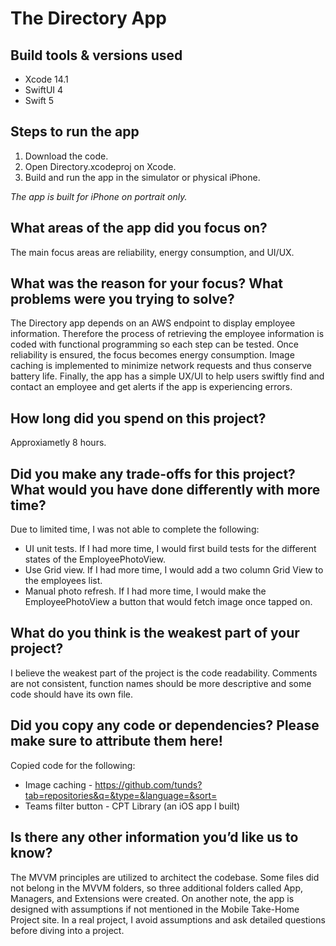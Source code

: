 # The Directory App

## Build tools & versions used
* Xcode 14.1
* SwiftUI 4
* Swift 5

## Steps to run the app
1. Download the code.
2. Open Directory.xcodeproj on Xcode.
3. Build and run the app in the simulator or physical iPhone.

*The app is built for iPhone on portrait only.*

## What areas of the app did you focus on?
The main focus areas are reliability, energy consumption, and UI/UX.

## What was the reason for your focus? What problems were you trying to solve?
The Directory app depends on an AWS endpoint to display employee information. Therefore the process of retrieving the employee information is coded with functional programming so each step can be tested. Once reliability is ensured, the focus becomes energy consumption. Image caching is implemented to minimize network requests and thus conserve battery life. Finally, the app has a simple UX/UI to help users swiftly find and contact an employee and get alerts if the app is experiencing errors.

## How long did you spend on this project?
Approxiametly 8 hours.

## Did you make any trade-offs for this project? What would you have done differently with more time?
Due to limited time, I was not able to complete the following:
* UI unit tests. If I had more time, I would first build tests for the different states of the EmployeePhotoView.
* Use Grid view. If I had more time, I would add a two column Grid View to the employees list.
* Manual photo refresh. If I had more time, I would make the EmployeePhotoView a button that would fetch image once tapped on. 

## What do you think is the weakest part of your project?
I believe the weakest part of the project is the code readability. Comments are not consistent, function names should be more descriptive and some code should have its own file.

## Did you copy any code or dependencies? Please make sure to attribute them here!
Copied code for the following:
* Image caching - https://github.com/tunds?tab=repositories&q=&type=&language=&sort= 
* Teams filter button - CPT Library (an iOS app I built)

## Is there any other information you’d like us to know?
The MVVM principles are utilized to architect the codebase. Some files did not belong in the MVVM folders, so three additional folders called App, Managers, and Extensions were created. On another note, the app is designed with assumptions if not mentioned in the Mobile Take-Home Project site. In a real project, I avoid assumptions and ask detailed questions before diving into a project.
